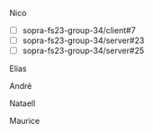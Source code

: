 Nico
- [ ] sopra-fs23-group-34/client#7
- [ ] sopra-fs23-group-34/server#23
- [ ] sopra-fs23-group-34/server#25

Elias

André

Nataell

Maurice
